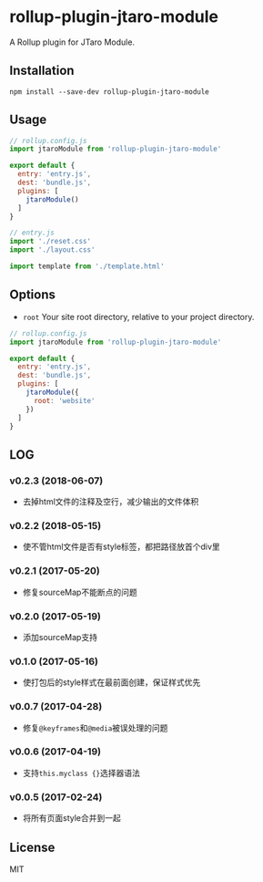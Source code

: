 # rollup-plugin-jtaro-module

A Rollup plugin for JTaro Module.

## Installation

```
npm install --save-dev rollup-plugin-jtaro-module
```

## Usage

```js
// rollup.config.js
import jtaroModule from 'rollup-plugin-jtaro-module'

export default {
  entry: 'entry.js',
  dest: 'bundle.js',
  plugins: [
    jtaroModule()
  ]
}
```

```js
// entry.js
import './reset.css'
import './layout.css'

import template from './template.html'
```

## Options

- `root` Your site root directory, relative to your project directory.

```js
// rollup.config.js
import jtaroModule from 'rollup-plugin-jtaro-module'

export default {
  entry: 'entry.js',
  dest: 'bundle.js',
  plugins: [
    jtaroModule({
      root: 'website'
    })
  ]
}
```

## LOG

### v0.2.3 (2018-06-07)

- 去掉html文件的注释及空行，减少输出的文件体积

### v0.2.2 (2018-05-15)

- 使不管html文件是否有style标签，都把路径放首个div里

### v0.2.1 (2017-05-20)

- 修复sourceMap不能断点的问题

### v0.2.0 (2017-05-19)

- 添加sourceMap支持

### v0.1.0 (2017-05-16)

- 使打包后的style样式在最前面创建，保证样式优先

### v0.0.7 (2017-04-28)

- 修复`@keyframes`和`@media`被误处理的问题

### v0.0.6 (2017-04-19)

- 支持`this.myclass {}`选择器语法

### v0.0.5 (2017-02-24)

- 将所有页面style合并到一起

## License

MIT